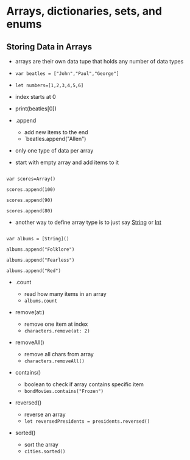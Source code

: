 # Arrays, dictionaries, sets, and enums

## Storing Data in Arrays
- arrays are their own data tupe that holds any number of data types
- `var beatles = ["John","Paul","George"]`
- `let numbers=[1,2,3,4,5,6]`
 
- index starts at 0
- print(beatles[0])

- .append
  - add new items to the end
  - `beatles.append("Allen")

- only one type of data per array

- start with empty array and add items to it
<code>
var scores=Array<Int>()</br>
scores.append(100)</br>
scores.append(90)</br>
scores.append(80)</code>

- another way to define array type is to just say [String]() or [Int]()
<code>
var albums = [String]()</br>
albums.append("Folklore")</br>
albums.append("Fearless")</br>
albums.append("Red")</code>

- .count
  - read how many items in an array
  - `albums.count`
  
- remove(at:)
  - remove one item at index
  - `characters.remove(at: 2)`
- removeAll()
  - remove all chars from array
  - `characters.removeAll()`
- contains()
  - boolean to check if array contains specific item
  - `bondMovies.contains("Frozen")`
- reversed()
  - reverse an array
  - `let reversedPresidents = presidents.reversed()`
- sorted()
  - sort the array
  - `cities.sorted()`
